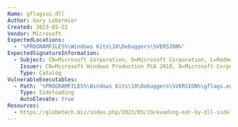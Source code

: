 ```yaml
---
Name: gflagsui.dll
Author: Gary Lobermier
Created: 2023-05-22
Vendor: Microsoft
ExpectedLocations:
  - '%PROGRAMFILES%\Windows Kits\10\Debuggers\%VERSION%'
ExpectedSignatureInformation:
  - Subject: CN=Microsoft Corporation, O=Microsoft Corporation, L=Redmond, S=Washington, C=US
    Issuer: CN=Microsoft Windows Production PCA 2010, O=Microsoft Corporation, L=Redmond, S=Washington, C=US
    Type: Catalog
VulnerableExecutables:
  - Path: '%PROGRAMFILES%\Windows Kits\10\Debuggers\%VERSION%\gflags.exe'
    Type: Sideloading
    AutoElevate: true
Resources:
  - https://globetech.biz/index.php/2023/05/19/evading-edr-by-dll-sideloading-in-csharp/
---
```


